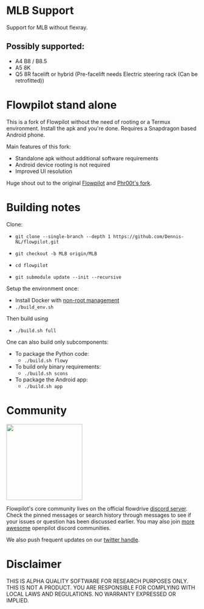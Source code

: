 # MLB Support
Support for MLB without flexray.

## Possibly supported:
- A4 B8 / B8.5
- A5 8K
- Q5 8R facelift or hybrid (Pre-facelift needs Electric steering rack (Can be retrofitted))

# Flowpilot stand alone
This is a fork of Flowpilot without the need of rooting or a Termux environment. Install the apk and you're done. Requires a Snapdragon based Android phone.

Main features of this fork:
* Standalone apk without additional software requirements
* Android device rooting is not required
* Improved UI resolution

Huge shout out to the original [Flowpilot](https://github.com/flowdriveai/flowpilot) and [Phr00t's fork](https://github.com/phr00t/flowpilot).

# Building notes
Clone:
* `git clone --single-branch --depth 1 https://github.com/Dennis-NL/flowpilot.git`
* `git checkout -b MLB origin/MLB`

* `cd flowpilot`
* `git submodule update --init --recursive`

Setup the environment once:
* Install Docker with [non-root management](https://docs.docker.com/engine/install/linux-postinstall/)
* `./build_env.sh`

Then build using
* `./build.sh full`

One can also build only subcomponents:
* To package the Python code:
  * `./build.sh flowy`
* To build only binary requirements:
  * `./build.sh scons`
* To package the Android app:
  * `./build.sh app`

# Community

[<img src="https://assets-global.website-files.com/6257adef93867e50d84d30e2/636e0b5061df29d55a92d945_full_logo_blurple_RGB.svg" width="200">](https://discord.com/invite/APJaQR9nhz)

Flowpilot's core community lives on the official flowdrive [discord server](https://discord.com/invite/APJaQR9nhz). Check the pinned messages or search history through messages to see if your issues or question has been discussed earlier. You may also join [more awesome](https://linktr.ee/flowdrive) openpilot discord communities. 

We also push frequent updates on our [twitter handle](https://twitter.com/flowdrive_ai).

# Disclaimer 

THIS IS ALPHA QUALITY SOFTWARE FOR RESEARCH PURPOSES ONLY. THIS IS NOT A PRODUCT. YOU ARE RESPONSIBLE FOR COMPLYING WITH LOCAL LAWS AND REGULATIONS. NO WARRANTY EXPRESSED OR IMPLIED.
